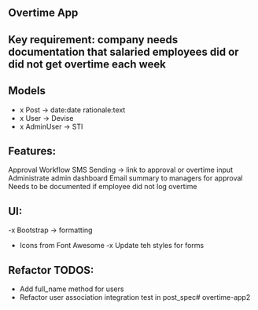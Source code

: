 ## Overtime App

## Key requirement: company needs documentation that salaried employees did or did not get overtime each week

## Models
- x Post -> date:date rationale:text
- x User -> Devise
- x AdminUser -> STI

## Features:
Approval Workflow
SMS Sending -> link to approval or overtime input
Administrate admin dashboard
Email summary to managers for approval
Needs to be documented if employee did not log overtime

## UI:
-x Bootstrap -> formatting
- Icons from Font Awesome
-x Update teh styles for forms

## Refactor TODOS:
- Add full_name method for users
- Refactor user association integration test in post_spec# overtime-app2
